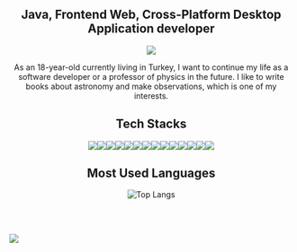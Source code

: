 <h2 align="center">Java, Frontend Web, Cross-Platform Desktop Application developer</h2>

<div align="center">  
  
  ![](https://komarev.com/ghpvc/?username=hacimertgokhan&label=Profile+Views)
  
  <p>
  As an 18-year-old currently living in Turkey, I want to continue my life as a software developer or a professor of physics in the future. I like to write books about astronomy and make observations, which is one of my interests.
  </p>
</div>

<div align='center'>
  <h2>Tech Stacks</h2>
<img src="https://img.shields.io/badge/css3-%231572B6.svg?style=for-the-badge&logo=css3&logoColor=white"/><img src="https://img.shields.io/badge/html5-%23E34F26.svg?style=for-the-badge&logo=html5&logoColor=white"/><img src="https://img.shields.io/badge/java-%23ED8B00.svg?style=for-the-badge&logo=openjdk&logoColor=white"/><img src="https://img.shields.io/badge/javascript-%23323330.svg?style=for-the-badge&logo=javascript&logoColor=%23F7DF1E"/><img src="https://img.shields.io/badge/mysql-%2300f.svg?style=for-the-badge&logo=mysql&logoColor=white"/><img src="https://img.shields.io/badge/Electron-191970?style=for-the-badge&logo=Electron&logoColor=white"/><img src="https://img.shields.io/badge/Next-black?style=for-the-badge&logo=next.js&logoColor=white"/><img src="https://img.shields.io/badge/node.js-6DA55F?style=for-the-badge&logo=node.js&logoColor=white"/><img src="https://img.shields.io/badge/NPM-%23CB3837.svg?style=for-the-badge&logo=npm&logoColor=white"/><img src="https://img.shields.io/badge/react-%2320232a.svg?style=for-the-badge&logo=react&logoColor=%2361DAFB"/><img src="https://img.shields.io/badge/tauri-%2324C8DB.svg?style=for-the-badge&logo=tauri&logoColor=%23FFFFFF"/><img src="https://img.shields.io/badge/vite-%23646CFF.svg?style=for-the-badge&logo=vite&logoColor=white"/><img src="https://img.shields.io/badge/tailwindcss-%2338B2AC.svg?style=for-the-badge&logo=tailwind-css&logoColor=white"/><img src="https://img.shields.io/badge/SASS-hotpink.svg?style=for-the-badge&logo=SASS&logoColor=white"/>

</div>

<div align="center">  
<h2 align="center">Most Used Languages</h2>
  
![Top Langs](https://github-readme-stats.vercel.app/api/top-langs/?username=hacimertgokhan&layout=donut-vertical)
</div>


<br>
<br>

![](https://hit.yhype.me/github/profile?user_id=64479768)
